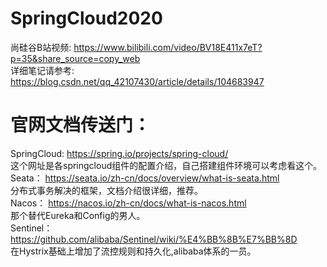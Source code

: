 # SpringCloud2020 
尚硅谷B站视频: https://www.bilibili.com/video/BV18E411x7eT?p=35&share_source=copy_web  
详细笔记请参考: https://blog.csdn.net/qq_42107430/article/details/104683947  

# 官网文档传送门：
SpringCloud: https://spring.io/projects/spring-cloud/  
这个网址是各springcloud组件的配置介绍，自己搭建组件环境可以考虑看这个。  
Seata： https://seata.io/zh-cn/docs/overview/what-is-seata.html  
分布式事务解决的框架，文档介绍很详细，推荐。  
Nacos： https://nacos.io/zh-cn/docs/what-is-nacos.html  
那个替代Eureka和Config的男人。  
Sentinel：https://github.com/alibaba/Sentinel/wiki/%E4%BB%8B%E7%BB%8D  
在Hystrix基础上增加了流控规则和持久化,alibaba体系的一员。  
